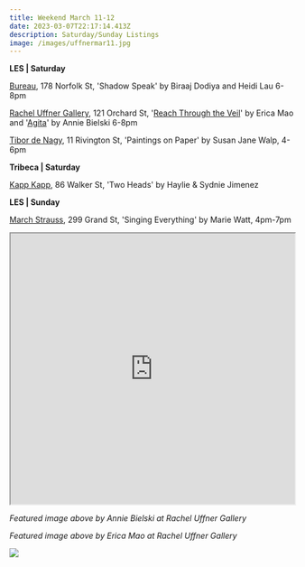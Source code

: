 ```yaml
---
title: Weekend March 11-12
date: 2023-03-07T22:17:14.413Z
description: Saturday/Sunday Listings
image: /images/uffnermar11.jpg
---
```

**L﻿ES | Saturday**

[Bureau](https://bureau-inc.com/exhibitions/biraaj-dodiya-and-heidi-lau), 178 Norfolk St, 'Shadow Speak' by Biraaj Dodiya and Heidi Lau 6-8pm

[Rachel Uffner Gallery](https://www.racheluffnergallery.com/exhibitions), 121 Orchard St, '[Reach Through the Veil](https://www.racheluffnergallery.com/exhibitions/detail/erica-mao-reach-through-the-veil/installation-stills)' by Erica Mao and '[Agita](https://www.racheluffnergallery.com/exhibitions/detail/upstairs-gallery-annie-bielski-agita/installation-stills)' by Annie Bielski 6-8pm

[Tibor de Nagy](https://www.tibordenagy.com/), 11 Rivington St, 'Paintings on Paper' by Susan Jane Walp, 4-6pm

**T﻿ribeca | Saturday**

[Kapp Kapp](https://www.kappkapp.com/exhibitions/haylie-sydnie-jimenez), 86 Walker St, 'Two Heads' by Haylie & Sydnie Jimenez

**L﻿ES | Sunday**

[March Strauss](https://www.marcstraus.com/exhibitions/marie-watt-singing-everything/), 299 Grand St, 'Singing Everything' by Marie Watt, 4pm-7pm

<iframe src="https://www.google.com/maps/d/u/3/embed?mid=1eUuxNVII5Jn4tbcLgg74849ZdO9GiOs&ehbc=2E312F" width="100%" height="480"></iframe>

*F﻿eatured image above by Annie Bielski at Rachel Uffner Gallery*

*F﻿eatured image above by Erica Mao at Rachel Uffner Gallery*

![](https://www.racheluffnergallery.com/www_racheluffnergallery_com/EMA_36_PTG3.jpg)